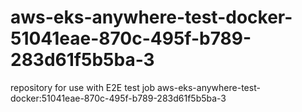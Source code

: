 # aws-eks-anywhere-test-docker-51041eae-870c-495f-b789-283d61f5b5ba-3
repository for use with E2E test job aws-eks-anywhere-test-docker:51041eae-870c-495f-b789-283d61f5b5ba-3
